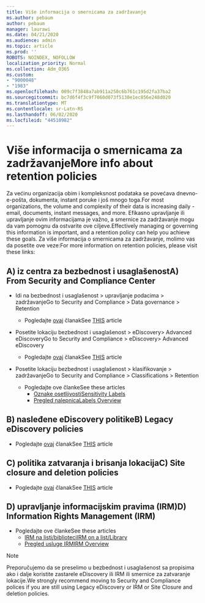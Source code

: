 ```yaml
---
title: Više informacija o smernicama za zadržavanje
ms.author: pebaum
author: pebaum
manager: laurawi
ms.date: 04/21/2020
ms.audience: admin
ms.topic: article
ms.prod: ''
ROBOTS: NOINDEX, NOFOLLOW
localization_priority: Normal
ms.collection: Adm_O365
ms.custom:
- "9000048"
- "1983"
ms.openlocfilehash: 009c7f3848a7ab911a250c6b761c195d2fa37ba2
ms.sourcegitcommit: bc7d6f4f3c9f7060d073f5130e1ec856e248d020
ms.translationtype: MT
ms.contentlocale: sr-Latn-RS
ms.lasthandoff: 06/02/2020
ms.locfileid: "44510982"
---
```

# <a name="more-info-about-retention-policies"></a><span data-ttu-id="e3aeb-102">Više informacija o smernicama za zadržavanje</span><span class="sxs-lookup"><span data-stu-id="e3aeb-102">More info about retention policies</span></span>

<span data-ttu-id="e3aeb-103">Za većinu organizacija obim i kompleksnost podataka se povećava dnevno-e-pošta, dokumenta, instant poruke i još mnogo toga.</span><span class="sxs-lookup"><span data-stu-id="e3aeb-103">For most organizations, the volume and complexity of their data is increasing daily - email, documents, instant messages, and more.</span></span> <span data-ttu-id="e3aeb-104">Efikasno upravljanje ili upravljanje ovim informacijama je važno, a smernice za zadržavanje mogu da vam pomognu da ostvarite ove ciljeve.</span><span class="sxs-lookup"><span data-stu-id="e3aeb-104">Effectively managing or governing this information is important, and a retention policy can help you achieve these goals.</span></span> <span data-ttu-id="e3aeb-105">Za više informacija o smernicama za zadržavanje, molimo vas da posetite ove veze:</span><span class="sxs-lookup"><span data-stu-id="e3aeb-105">For more information on retention policies, please visit these links:</span></span>

## <a name="a-from-security-and-compliance-center"></a><span data-ttu-id="e3aeb-106">A) iz centra za bezbednost i usaglašenost</span><span class="sxs-lookup"><span data-stu-id="e3aeb-106">A) From Security and Compliance Center</span></span>

- <span data-ttu-id="e3aeb-107">Idi na bezbednost i usaglašenost > upravljanje podacima > zadržavanje</span><span class="sxs-lookup"><span data-stu-id="e3aeb-107">Go to Security and Compliance > Data governance > Retention</span></span>
  - <span data-ttu-id="e3aeb-108">Pogledajte [ovaj](https://docs.microsoft.com/microsoft-365/compliance/retention-policies) članak</span><span class="sxs-lookup"><span data-stu-id="e3aeb-108">See [THIS](https://docs.microsoft.com/microsoft-365/compliance/retention-policies) article</span></span>

- <span data-ttu-id="e3aeb-109">Posetite lokaciju bezbednost i usaglašenost > eDiscovery> Advanced eDiscovery</span><span class="sxs-lookup"><span data-stu-id="e3aeb-109">Go to Security and Compliance > eDiscovery> Advanced eDiscovery</span></span> 
  - <span data-ttu-id="e3aeb-110">Pogledajte [ovaj](https://docs.microsoft.com/microsoft-365/compliance/ediscovery-cases) članak</span><span class="sxs-lookup"><span data-stu-id="e3aeb-110">See [THIS](https://docs.microsoft.com/microsoft-365/compliance/ediscovery-cases) article</span></span>

- <span data-ttu-id="e3aeb-111">Posetite lokaciju bezbednost i usaglašenost > klasifikovanje > zadržavanje</span><span class="sxs-lookup"><span data-stu-id="e3aeb-111">Go to Security and Compliance > Classifications > Retention</span></span>
  - <span data-ttu-id="e3aeb-112">Pogledajte ove članke</span><span class="sxs-lookup"><span data-stu-id="e3aeb-112">See these articles</span></span>
    - [<span data-ttu-id="e3aeb-113">Oznake osetljivosti</span><span class="sxs-lookup"><span data-stu-id="e3aeb-113">Sensitivity Labels</span></span>](https://docs.microsoft.com/microsoft-365/compliance/sensitivity-labels)
    - [<span data-ttu-id="e3aeb-114">Pregled nalepnica</span><span class="sxs-lookup"><span data-stu-id="e3aeb-114">Labels Overview</span></span>](https://docs.microsoft.com/microsoft-365/compliance/labels)

## <a name="b-legacy-ediscovery-policies"></a><span data-ttu-id="e3aeb-115">B) nasleđene eDiscovery politike</span><span class="sxs-lookup"><span data-stu-id="e3aeb-115">B) Legacy eDiscovery policies</span></span>

- <span data-ttu-id="e3aeb-116">Pogledajte [ovaj](https://support.office.com/article/Set-up-an-eDiscovery-Center-in-SharePoint-Online-A18F8975-AA7F-43B4-A7D6-001D14744D8E) članak</span><span class="sxs-lookup"><span data-stu-id="e3aeb-116">See [THIS](https://support.office.com/article/Set-up-an-eDiscovery-Center-in-SharePoint-Online-A18F8975-AA7F-43B4-A7D6-001D14744D8E) article</span></span>

## <a name="c-site-closure-and-deletion-policies"></a><span data-ttu-id="e3aeb-117">C) politika zatvaranja i brisanja lokacija</span><span class="sxs-lookup"><span data-stu-id="e3aeb-117">C) Site closure and deletion policies</span></span>

- <span data-ttu-id="e3aeb-118">Pogledajte [ovaj](https://support.office.com/article/Use-policies-for-site-closure-and-deletion-A8280D82-27FD-48C5-9ADF-8A5431208BA5) članak</span><span class="sxs-lookup"><span data-stu-id="e3aeb-118">See [THIS](https://support.office.com/article/Use-policies-for-site-closure-and-deletion-A8280D82-27FD-48C5-9ADF-8A5431208BA5) article</span></span>  

## <a name="d-information-rights-management-irm"></a><span data-ttu-id="e3aeb-119">D) upravljanje informacijskim pravima (IRM)</span><span class="sxs-lookup"><span data-stu-id="e3aeb-119">D) Information Rights Management (IRM)</span></span>

- <span data-ttu-id="e3aeb-120">Pogledajte ove članke</span><span class="sxs-lookup"><span data-stu-id="e3aeb-120">See these articles</span></span>
  - [<span data-ttu-id="e3aeb-121">IRM na listi/biblioteci</span><span class="sxs-lookup"><span data-stu-id="e3aeb-121">IRM on a list/Library</span></span>](https://support.office.com/article/apply-information-rights-management-to-a-list-or-library-3bdb5c4e-94fc-4741-b02f-4e7cc3c54aa1)
  - [<span data-ttu-id="e3aeb-122">Pregled usluge IRM</span><span class="sxs-lookup"><span data-stu-id="e3aeb-122">IRM Overview</span></span>](https://support.office.com/article/create-and-apply-information-management-policies-eb501fe9-2ef6-4150-945a-65a6451ee9e9)

> [!Note]
> <span data-ttu-id="e3aeb-123">Preporučujemo da se preselimo u bezbednost i usaglašenost sa propisima ako i dalje koristite zastarele eDiscovery ili IRM ili smernice za zatvaranje lokacije.</span><span class="sxs-lookup"><span data-stu-id="e3aeb-123">We strongly recommend moving to Security and Compliance polices if you are still using Legacy eDiscovery or IRM or Site Closure and deletion policies.</span></span>
